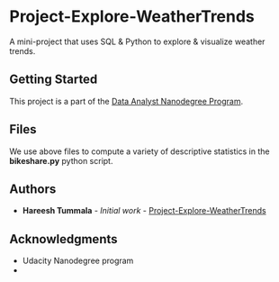 # Project-Explore-WeatherTrends
A mini-project that uses SQL & Python to explore & visualize weather trends.


## Getting Started
This project is a part of the [Data Analyst Nanodegree Program](https://classroom.udacity.com/nanodegrees/nd002/). 

## Files

We use above files to compute a variety of descriptive statistics in the **bikeshare.py** python script.


## Authors
* **Hareesh Tummala** - *Initial work* - [Project-Explore-WeatherTrends](https://github.com/Project-Explore-WeatherTrends)



## Acknowledgments
* Udacity Nanodegree program
* 
